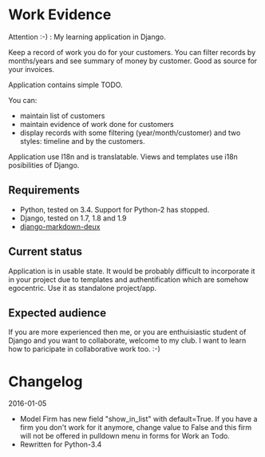 Work Evidence
=========

Attention :-) : My learning application in Django.

Keep a record of work you do for your customers. You can filter records by months/years and see
summary of money by customer. Good as source for your invoices.

Application contains simple TODO.

You can:
* maintain list of customers
* maintain evidence of work done for customers
* display records with some filtering (year/month/customer) and two styles: timeline and by the customers.

Application use I18n and is translatable. Views and templates use i18n posibilities of Django.

Requirements
------------
* Python, tested on 3.4. Support for Python-2 has stopped.
* Django, tested on 1.7, 1.8 and 1.9
* [django-markdown-deux](https://github.com/trentm/django-markdown-deux)

Current status
--------------

Application is in usable state. It would be probably difficult to incorporate it
in your project due to templates and authentification which are somehow egocentric.
Use it as standalone project/app.


Expected audience
-----------------

If you are more experienced then me, or you are enthuisiastic student of Django and you want to collaborate, welcome to my club. I want to learn how to paricipate in collaborative work too. :-)


Changelog
========
2016-01-05
- Model Firm has new field "show_in_list" with default=True. If you have a firm you don't work for
  it anymore, change value to False and this firm will not be offered in pulldown menu in forms for Work an Todo.
- Rewritten for Python-3.4
